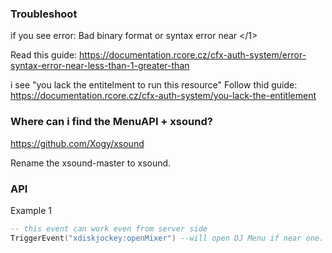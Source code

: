 ### Troubleshoot

if you see error:  Bad binary format or syntax error near </1>

Read this guide: 
https://documentation.rcore.cz/cfx-auth-system/error-syntax-error-near-less-than-1-greater-than

i see "you lack the entitelment to run this resource"
Follow thid guide: https://documentation.rcore.cz/cfx-auth-system/you-lack-the-entitlement


### Where can i find the MenuAPI + xsound?

https://github.com/Xogy/xsound

Rename the xsound-master to xsound.

### API

Example 1

```LUA
-- this event can work even from server side
TriggerEvent("xdiskjockey:openMixer") --will open DJ Menu if near one.
```